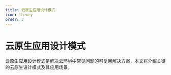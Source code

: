 ```yaml
---
title: 云原生应用设计模式
icon: theory
order: 3
---
```


# 云原生应用设计模式

云原生应用设计模式是解决云环境中常见问题的可复用解决方案，本文将介绍关键的云原生设计模式及其应用场景。
